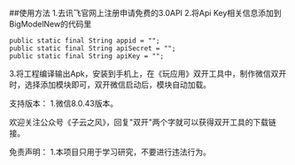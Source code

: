 
##使用方法
1.去讯飞官网上注册申请免费的3.0API
2.将Api Key相关信息添加到BigModelNew的代码里
````
public static final String appid = "";
public static final String apiSecret = "";
public static final String apiKey = "";
````
3.将工程编译输出Apk，安装到手机上，在《玩应用》双开工具中，制作微信双开时，选择添加模块即可，双开微信启动后，模块自动加载。


支持版本：
1.微信8.0.43版本。

欢迎关注公众号《子云之风》，回复"双开"两个字就可以获得双开工具的下载链接。

免责声明：
1.本项目只用于学习研究，不要进行违法行为。
